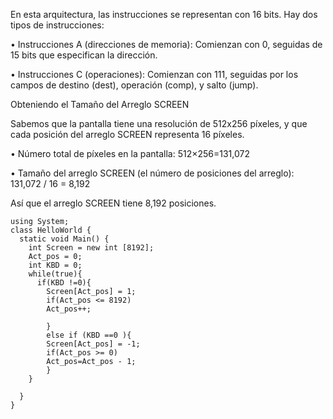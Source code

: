 En esta arquitectura, las instrucciones se representan con 16 bits. Hay dos tipos de instrucciones:
   
•	Instrucciones A (direcciones de memoria): Comienzan con 0, seguidas de 15 bits que especifican la dirección.

•	Instrucciones C (operaciones): Comienzan con 111, seguidas por los campos de destino (dest), operación (comp), y salto (jump).

Obteniendo el Tamaño del Arreglo SCREEN

Sabemos que la pantalla tiene una resolución de 512x256 píxeles, y que cada posición del arreglo SCREEN representa 16 píxeles.

•	Número total de píxeles en la pantalla:
512×256=131,072  

•	Tamaño del arreglo SCREEN (el número de posiciones del arreglo):
131,072 / 16 =   8,192

Así que el arreglo SCREEN tiene 8,192 posiciones.

```
using System;
class HelloWorld {
  static void Main() {
    int Screen = new int [8192];
    Act_pos = 0;
    int KBD = 0;
    while(true){
      if(KBD !=0){
        Screen[Act_pos] = 1;
        if(Act_pos <= 8192)
        Act_pos++;

        }
        else if (KBD ==0 ){
        Screen[Act_pos] = -1;
        if(Act_pos >= 0)
        Act_pos=Act_pos - 1;
        }
    }

  }
}
```
